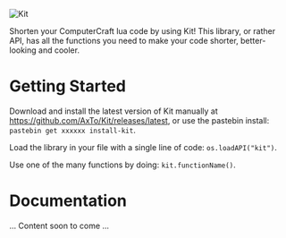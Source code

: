 ![Kit](http://assets.gingergaming.com/img/kit/logo.png)

Shorten your ComputerCraft lua code by using Kit! This library, or rather API, has all the functions you need to make your code shorter, better-looking and cooler.

# Getting Started
Download and install the latest version of Kit manually at https://github.com/AxTo/Kit/releases/latest, or use the pastebin install: `pastebin get xxxxxx install-kit`.

Load the library in your file with a single line of code: `os.loadAPI("kit")`.

Use one of the many functions by doing: `kit.functionName()`.

# Documentation

... Content soon to come ...
